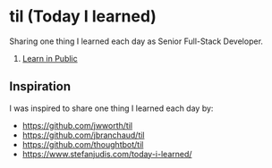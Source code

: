 # til (Today I learned)

Sharing one thing I learned each day as Senior Full-Stack Developer.

1. [Learn in Public](./learn-in-public.md)

## Inspiration

I was inspired to share one thing I learned each day by:

- https://github.com/jwworth/til
- https://github.com/jbranchaud/til
- https://github.com/thoughtbot/til
- https://www.stefanjudis.com/today-i-learned/
